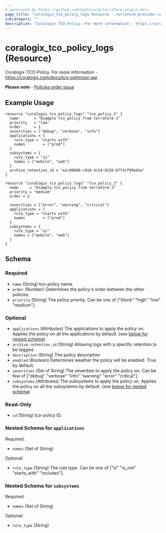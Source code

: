 ```yaml
---
# generated by https://github.com/hashicorp/terraform-plugin-docs
page_title: "coralogix_tco_policy_logs Resource - terraform-provider-coralogix"
subcategory: ""
description: "Coralogix TCO-Policy. For more information - https://coralogix.com/docs/tco-optimizer-api ."
---
```


# coralogix_tco_policy_logs (Resource)

Coralogix TCO-Policy. For more information - https://coralogix.com/docs/tco-optimizer-api .

**Please note** - [Policies order issue](https://github.com/coralogix/terraform-provider-coralogix/issues/114)
## Example Usage

```hcl
resource "coralogix_tco_policy_logs" "tco_policy_1" {
  name       = "Example tco_policy from terraform 1"
  priority   = "low"
  order      = 1
  severities = ["debug", "verbose", "info"]
  applications = {
    rule_type = "starts with"
    names        = ["prod"]
  }
  subsystems = {
    rule_type = "is"
    names = ["mobile", "web"]
  }
  archive_retention_id = "e1c980d0-c910-4c54-8326-67f3cf95645a"
}

resource "coralogix_tco_policy_logs" "tco_policy_2" {
  name     = "Example tco_policy from terraform 2"
  priority = "medium"
  order = 2

  severities = ["error", "warning", "critical"]
  applications = {
    rule_type = "starts with"
    names        = ["prod"]
  }
  subsystems = {
    rule_type = "is"
    names = ["mobile", "web"]
  }
}
```

<!-- schema generated by tfplugindocs -->
## Schema

### Required

- `name` (String) tco-policy name.
- `order` (Number) Determines the policy's order between the other policies.
- `priority` (String) The policy priority. Can be one of ["block" "high" "low" "medium"].

### Optional

- `applications` (Attributes) The applications to apply the policy on. Applies the policy on all the applications by default. (see [below for nested schema](#nestedatt--applications))
- `archive_retention_id` (String) Allowing logs with a specific retention to be tagged.
- `description` (String) The policy description
- `enabled` (Boolean) Determines weather the policy will be enabled. True by default.
- `severities` (Set of String) The severities to apply the policy on. Can be few of ["debug" "verbose" "info" "warning" "error" "critical"].
- `subsystems` (Attributes) The subsystems to apply the policy on. Applies the policy on all the subsystems by default. (see [below for nested schema](#nestedatt--subsystems))

### Read-Only

- `id` (String) tco-policy ID.

<a id="nestedatt--applications"></a>
### Nested Schema for `applications`

Required:

- `names` (Set of String)

Optional:

- `rule_type` (String) The rule type. Can be one of ["is" "is_not" "starts_with" "includes"].


<a id="nestedatt--subsystems"></a>
### Nested Schema for `subsystems`

Required:

- `names` (Set of String)

Optional:

- `rule_type` (String)


